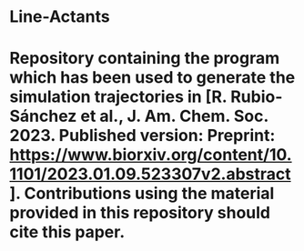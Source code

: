 # Line-Actants
# Repository containing the program which has been used to generate the simulation trajectories in [R. Rubio-Sánchez et al., J. Am. Chem. Soc. 2023. Published version:  Preprint: https://www.biorxiv.org/content/10.1101/2023.01.09.523307v2.abstract]. Contributions using the material provided in this repository should cite this paper.

